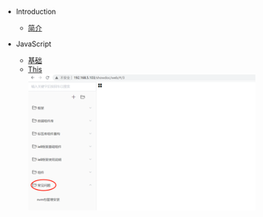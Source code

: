 - Introduction

  - [简介](README.md)

- JavaScript
  - [基础](/javascript/base.md)
  - [This](/javascript/this.md)
    ![data explorer](images/9.png "图片的名字")
